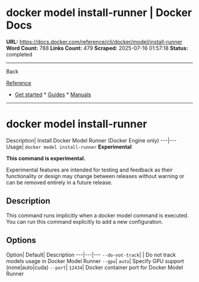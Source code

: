 # docker model install-runner | Docker Docs

**URL:** https://docs.docker.com/reference/cli/docker/model/install-runner
**Word Count:** 788
**Links Count:** 479
**Scraped:** 2025-07-16 01:57:18
**Status:** completed

---

Back

[Reference](https://docs.docker.com/reference/)

  * [Get started](https://docs.docker.com/get-started/)   * [Guides](https://docs.docker.com/guides/)   * [Manuals](https://docs.docker.com/manuals/)

* * *

# docker model install-runner

Description| Install Docker Model Runner \(Docker Engine only\)   ---|---   Usage| `docker model install-runner`      **Experimental**

**This command is experimental.**

Experimental features are intended for testing and feedback as their functionality or design may change between releases without warning or can be removed entirely in a future release.

## Description

This command runs implicitly when a docker model command is executed. You can run this command explicitly to add a new configuration.

## Options

Option| Default| Description   ---|---|---   `--do-not-track`| | Do not track models usage in Docker Model Runner   `--gpu`| `auto`| Specify GPU support \(none|auto|cuda\)   `--port`| `12434`| Docker container port for Docker Model Runner